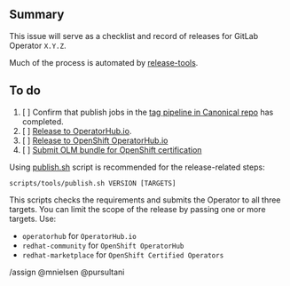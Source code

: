 ## Summary

This issue will serve as a checklist and record of releases for GitLab Operator `X.Y.Z`.

Much of the process is automated by [release-tools](https://gitlab.com/gitlab-org/release-tools).

## To do

1. [ ] Confirm that publish jobs in the
       [tag pipeline in Canonical repo](https://gitlab.com/gitlab-org/cloud-native/gitlab-operator/-/pipelines?ref=X.Y.Z)
       has completed.
1. [ ] [Release to OperatorHub.io](doc/developer/operatorhub_publishing.md).
1. [ ] [Release to OpenShift OperatorHub.io](doc/developer/operatorhub_publishing.md)
1. [ ] [Submit OLM bundle for OpenShift certification](doc/developer/redhat_certification.md)

Using [publish.sh](scripts/tools/publish.sh) script is recommended for the release-related steps:

`scripts/tools/publish.sh VERSION [TARGETS]`

This scripts checks the requirements and submits the Operator to all three targets.
You can limit the scope of the release by passing one or more targets. Use:

- `operatorhub` for `OperatorHub.io`
- `redhat-community` for `OpenShift OperatorHub`
- `redhat-marketplace` for `OpenShift Certified Operators`

/assign @mnielsen @pursultani
